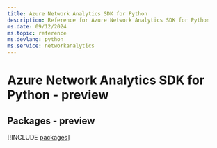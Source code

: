 ```yaml
---
title: Azure Network Analytics SDK for Python
description: Reference for Azure Network Analytics SDK for Python
ms.date: 09/12/2024
ms.topic: reference
ms.devlang: python
ms.service: networkanalytics
---
```

# Azure Network Analytics SDK for Python - preview
## Packages - preview
[!INCLUDE [packages](network-analytics-index.md)]